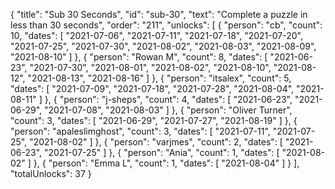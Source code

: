{
  "title": "Sub 30 Seconds",
  "id": "sub-30",
  "text": "Complete a puzzle in less than 30 seconds",
  "order": "211",
  "unlocks": [
    {
      "person": "cb",
      "count": 10,
      "dates": [
        "2021-07-06",
        "2021-07-11",
        "2021-07-18",
        "2021-07-20",
        "2021-07-25",
        "2021-07-30",
        "2021-08-02",
        "2021-08-03",
        "2021-08-09",
        "2021-08-10"
      ]
    },
    {
      "person": "Rowan M",
      "count": 8,
      "dates": [
        "2021-06-23",
        "2021-07-30",
        "2021-08-01",
        "2021-08-02",
        "2021-08-10",
        "2021-08-12",
        "2021-08-13",
        "2021-08-16"
      ]
    },
    {
      "person": "itsalex",
      "count": 5,
      "dates": [
        "2021-07-09",
        "2021-07-18",
        "2021-07-28",
        "2021-08-04",
        "2021-08-11"
      ]
    },
    {
      "person": "j-sheps",
      "count": 4,
      "dates": [
        "2021-06-23",
        "2021-06-29",
        "2021-07-08",
        "2021-08-03"
      ]
    },
    {
      "person": "Oliver Turner",
      "count": 3,
      "dates": [
        "2021-06-29",
        "2021-07-27",
        "2021-08-19"
      ]
    },
    {
      "person": "apaleslimghost",
      "count": 3,
      "dates": [
        "2021-07-11",
        "2021-07-25",
        "2021-08-02"
      ]
    },
    {
      "person": "varjmes",
      "count": 2,
      "dates": [
        "2021-06-23",
        "2021-07-25"
      ]
    },
    {
      "person": "Ania",
      "count": 1,
      "dates": [
        "2021-08-02"
      ]
    },
    {
      "person": "Emma L",
      "count": 1,
      "dates": [
        "2021-08-04"
      ]
    }
  ],
  "totalUnlocks": 37
}